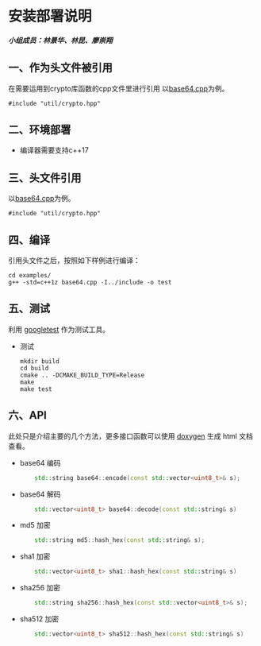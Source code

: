 # 安装部署说明
##### 小组成员：林景华、林昆、廖崇翔

## 一、作为头文件被引用
在需要运用到crypto库函数的cpp文件里进行引用
以[base64.cpp](./examples/base64.cpp)为例。

```shell
#include "util/crypto.hpp"
```

## 二、环境部署
 - 编译器需要支持c++17

## 三、头文件引用
以[base64.cpp](./examples/base64.cpp)为例。

```shell
#include "util/crypto.hpp"
```

## 四、编译
引用头文件之后，按照如下样例进行编译：
```shell
cd examples/
g++ -std=c++1z base64.cpp -I../include -o test
```

## 五、测试
利用 [googletest](https://github.com/google/googletest) 作为测试工具。
 - 测试
    ```shell
    mkdir build
    cd build
    cmake .. -DCMAKE_BUILD_TYPE=Release
    make
    make test
    ```

## 六、API
此处只是介绍主要的几个方法，更多接口函数可以使用 [doxygen](http://www.doxygen.org) 生成 html 文档查看。

 - base64 编码
    ```c++
        std::string base64::encode(const std::vector<uint8_t>& s);
    ```
 - base64 解码
    ```c++
        std::vector<uint8_t> base64::decode(const std::string& s)
    ```
 - md5 加密
    ```c++
        std::string md5::hash_hex(const std::string& s);
    ```
 - sha1 加密
    ```c++
        std::vector<uint8_t> sha1::hash_hex(const std::string& s)
    ```
 - sha256 加密
    ```c++
        std::string sha256::hash_hex(const std::vector<uint8_t>& s);
    ```
 - sha512 加密
    ```c++
        std::vector<uint8_t> sha512::hash_hex(const std::string& s)
    ```